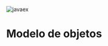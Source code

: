 ![javaex](https://user-images.githubusercontent.com/92232878/178557171-bf46a4c0-1cab-4af9-bc3b-9c008c865eec.png)

# Modelo de objetos
